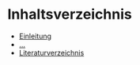 # Inhaltsverzeichnis

+ [Einleitung](02_introduction.md)
+ [...](...)
+ [Literaturverzeichnis](03_references.md) 
